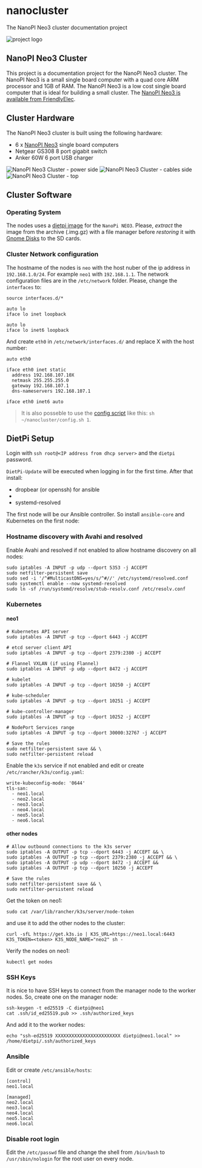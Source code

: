 # nanocluster
The NanoPI Neo3 cluster documentation project

![project logo](images/logo.png)

## NanoPI Neo3 Cluster

This project is a documentation project for the NanoPI Neo3 cluster. The NanoPI Neo3 is a small single board computer with a quad core ARM processor and 1GB of RAM. The NanoPI Neo3 is a low cost single board computer that is ideal for building a small cluster. The [NanoPI Neo3 is available from FriendlyElec](https://wiki.friendlyelec.com/wiki/index.php/NanoPi_NEO3#Introduction).

## Cluster Hardware

The NanoPI Neo3 cluster is built using the following hardware:

 - 6 x [NanoPI Neo3](https://wiki.friendlyelec.com/wiki/index.php/NanoPi_NEO3) single board computers
 - Netgear GS308 8 port gigabit switch
 - Anker 60W 6 port USB charger

![NanoPI Neo3 Cluster - power side](images/cluster1.jpg)
![NanoPI Neo3 Cluster - cables side](images/cluster2.jpg)
![NanoPI Neo3 Cluster - top](images/cluster3.jpg)

## Cluster Software
### Operating System

The nodes uses a [dietpi image](https://dietpi.com/#download) for the `NanoPi NEO3`.
Please, *extract* the image from the archive (.img.gz) with a file manager before *restoring* it with [Gnome Disks](https://apps.gnome.org/en-GB/DiskUtility/) to the SD cards.

### Cluster Network configuration

The hostname of the nodes is `neo` with the host nuber of the ip address in `192.168.1.0/24`. For example `neo1` with `192.168.1.1`. The network configuration files are in the `/etc/network` folder. Please, change the `interfaces` to:

```
source interfaces.d/*

auto lo
iface lo inet loopback

auto lo
iface lo inet6 loopback
```

And create `eth0` in `/etc/network/interfaces.d/` and replace X with the host number:

```
auto eth0

iface eth0 inet static
  address 192.168.107.10X
  netmask 255.255.255.0
  gateway 192.168.107.1
  dns-nameservers 192.168.107.1

iface eth0 inet6 auto
```

> It is also posseble to use the [config script](./config.sh) like this: `sh ~/nanocluster/config.sh 1`.

## DietPi Setup

Login with `ssh root@<IP address from dhcp server>` and the `dietpi` password.

`DietPi-Update` will be executed when logging in for the first time. After that install:

- dropbear (or openssh) for ansible
- 
- systemd-resolved

The first node will be our Ansible controller. So install `ansible-core` and Kubernetes on the first node:


### Hostname discovery with Avahi and resolved

Enable Avahi and resolved if not enabled to allow hostname discovery on all nodes:

```
sudo iptables -A INPUT -p udp --dport 5353 -j ACCEPT
sudo netfilter-persistent save
sudo sed -i '/^#MulticastDNS=yes/s/^#//' /etc/systemd/resolved.conf
sudo systemctl enable --now systemd-resolved
sudo ln -sf /run/systemd/resolve/stub-resolv.conf /etc/resolv.conf
```

### Kubernetes

#### neo1

```
# Kubernetes API server
sudo iptables -A INPUT -p tcp --dport 6443 -j ACCEPT

# etcd server client API
sudo iptables -A INPUT -p tcp --dport 2379:2380 -j ACCEPT

# Flannel VXLAN (if using Flannel)
sudo iptables -A INPUT -p udp --dport 8472 -j ACCEPT

# kubelet
sudo iptables -A INPUT -p tcp --dport 10250 -j ACCEPT

# kube-scheduler
sudo iptables -A INPUT -p tcp --dport 10251 -j ACCEPT

# kube-controller-manager
sudo iptables -A INPUT -p tcp --dport 10252 -j ACCEPT

# NodePort Services range
sudo iptables -A INPUT -p tcp --dport 30000:32767 -j ACCEPT

# Save the rules
sudo netfilter-persistent save && \
sudo netfilter-persistent reload
```

Enable the `k3s` service if not enabled and edit or create `/etc/rancher/k3s/config.yaml`:

```
write-kubeconfig-mode: '0644'
tls-san:
  - neo1.local
  - neo2.local
  - neo3.local
  - neo4.local
  - neo5.local
  - neo6.local
```

#### other nodes

```
# Allow outbound connections to the k3s server
sudo iptables -A OUTPUT -p tcp --dport 6443 -j ACCEPT && \
sudo iptables -A OUTPUT -p tcp --dport 2379:2380 -j ACCEPT && \
sudo iptables -A OUTPUT -p udp --dport 8472 -j ACCEPT && 
sudo iptables -A OUTPUT -p tcp --dport 10250 -j ACCEPT

# Save the rules
sudo netfilter-persistent save && \
sudo netfilter-persistent reload
```

Get the token on neo1:

```
sudo cat /var/lib/rancher/k3s/server/node-token
```

and use it to add the other nodes to the cluster:

```
curl -sfL https://get.k3s.io | K3S_URL=https://neo1.local:6443 K3S_TOKEN=<token> K3S_NODE_NAME="neo2" sh -
```

Verify the nodes on neo1:

```
kubectl get nodes
```

### SSH Keys

It is nice to have SSH keys to connect from the manager node to the worker nodes. So, create one on the manager node:

```
ssh-keygen -t ed25519 -C dietpi@neo1
cat .ssh/id_ed25519.pub >> .ssh/authorized_keys
```

And add it to the worker nodes:

```
echo "ssh-ed25519 XXXXXXXXXXXXXXXXXXXXXXXX dietpi@neo1.local" >> /home/dietpi/.ssh/authorized_keys
```

### Ansible

Edit or create `/etc/ansible/hosts`:

```
[control]
neo1.local

[managed]
neo2.local
neo3.local
neo4.local
neo5.local
neo6.local
```

### Disable root login

Edit the `/etc/passwd` file and change the shell from `/bin/bash` to `/usr/sbin/nologin` for the root user on every node.
